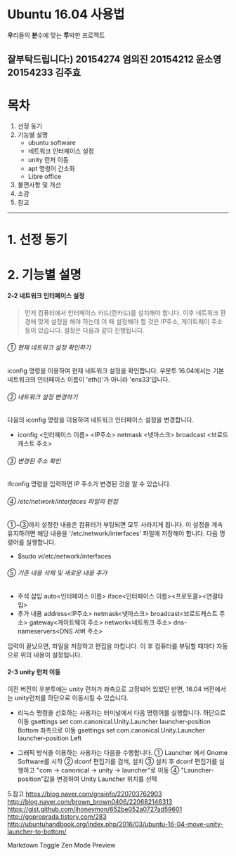 Ubuntu 16.04 사용법
============================
**우**리들의 **분**수에 맞는 **투**박한 프로젝트

잘부탁드립니다:) 20154274 엄의진 20154212 윤소영 20154233 김주효
----------------------------
# 목차

1. 선정 동기
2. 기능별 설명
    * ubuntu software
    * 네트워크 인터페이스 설정
    * unity 런처 이동
    * apt 명령어 간소화
    * Libre office
3. 불편사항 및 개선
4. 소감
5. 참고

-------------------------------

# 1. 선정 동기
 


# 2. 기능별 설명
   #### 2-2  네트워크 인터페이스 설정
   > 먼저 컴퓨터에서 인터페이스 카드(랜카드)를 설치해야 합니다. 이후 네트워크 환경에 맞게 설정을 해야 하는데 이 때 설정해야 할 것은 IP주소, 게이트웨이 주소 등이 있습니다. 설정은 다음과 같이 진행됩니다.

###### ① 현재 네트워크 설정 확인하기
iconfig 명령을 이용하여 현재 네트워크 설정을 확인합니다. 우분투 16.04에서는 기본 네트워크의 인터페이스 이름이 'eth()'가 아니라 'ens33'입니다.
###### ② 네트워크  설정 변경하기
다음의 iconfig 명령을 이용하여 네트워크 인터페이스 설정을 변경합니다.
 * iconfig <인터페이스 이름> <IP주소> netmask <넷마스크> broadcast <브로드캐스트 주소>
###### ③ 변경된 주소 확인
ifconfig 명령을 입력하면 IP 주소가 변경된 것을 알 수 있습니다.
###### ④  /etc/network/interfaces 파일의 편집
①~③까지 설정한 내용은 컴퓨터가 부팅되면 모두 사라지게 됩니다. 이 설정을 계속 유지하려면 해당 내용을 '/etc/network/interfaces' 파일에 저장해야 합니다. 다음 명령어를 실행합니다.
  * $sudo vi/etc/network/interfaces
###### ⑤  기존 내용 삭제 및  새로운 내용 추가
 * 주석 삽입
 auto<인터페이스 이름>
iface<인터페이스 이름><프로토콜><연결타입>
 * 추가 내용
 address<IP주소>
netmask<넷마스크>
broadcast<브로드캐스트 주소>
gateway<게이트웨이 주소>
network<네트워크 주소>
dns-nameservers<DNS 서버 주소>

 입력이 끝났으면, 파일을 저장하고 편집을 마칩니다. 이 후 컴퓨터를 부팅할 때마다 자동으로 위의 내용이 설정됩니다.

#### 2-3 unity 런처 이동
이전 버전의 우분투에는 unity 런처가 좌측으로 고정되어 있었던 반면, 16.04 버전에서는 unity런처를 하단으로 이동시킬 수 있습니다.
 * 리눅스 명령을 선호하는 사용자는 터미널에서 다음 명령어를 실행합니다.
 하단으로 이동
 gsettings set com.canonical.Unity.Launcher launcher-position Bottom
좌측으로 이동
 gsettings set com.canonical.Unity.Launcher launcher-position Left

 * 그래픽 방식을 이용하는 사용자는 다음을 수행합니다.
① Launcher 에서  Gnome Software를 시작
② dconf 편집기를 검색, 설치
③ 설치 후 dconf 편집기를 실행하고 "com -> canonical -> unity -> launcher"로 이동
④ "Launcher-position"값을 변경하여 Unity Launcher 위치를 선택

5.참고
https://blog.naver.com/gnsinfo/220703762903
http://blog.naver.com/brown_brown0406/220682146313
https://gist.github.com/ihoneymon/652be052a0727ad59601
http://goproprada.tistory.com/283
http://ubuntuhandbook.org/index.php/2016/03/ubuntu-16-04-move-unity-launcher-to-bottom/
 
        


 
    



[//]: # (These are reference links used in the body of this note and get stripped out when the markdown processor does its job. There is no need to format nicely because it shouldn't be seen. Thanks SO - http://stackoverflow.com/questions/4823468/store-comments-in-markdown-syntax)


   [dill]: <https://github.com/joemccann/dillinger>
   [git-repo-url]: <https://github.com/joemccann/dillinger.git>
   [john gruber]: <http://daringfireball.net>
   [df1]: <http://daringfireball.net/projects/markdown/>
   [markdown-it]: <https://github.com/markdown-it/markdown-it>
   [Ace Editor]: <http://ace.ajax.org>
Markdown
Toggle Zen Mode
Preview

   [node.js]: <http://nodejs.org>
   [Twitter Bootstrap]: <http://twitter.github.com/bootstrap/>
   [jQuery]: <http://jquery.com>
   [@tjholowaychuk]: <http://twitter.com/tjholowaychuk>
   [express]: <http://expressjs.com>
   [AngularJS]: <http://angularjs.org>
   [Gulp]: <http://gulpjs.com>

   [PlDb]: <https://github.com/joemccann/dillinger/tree/master/plugins/dropbox/README.md>
   [PlGh]: <https://github.com/joemccann/dillinger/tree/master/plugins/github/README.md>
   [PlGd]: <https://github.com/joemccann/dillinger/tree/master/plugins/googledrive/README.md>
   [PlOd]: <https://github.com/joemccann/dillinger/tree/master/plugins/onedrive/README.md>
   [PlMe]: <https://github.com/joemccann/dillinger/tree/master/plugins/medium/README.md>
   [PlGa]: <https://github.com/RahulHP/dillinger/blob/master/plugins/googleanalytics/README.md>
   
